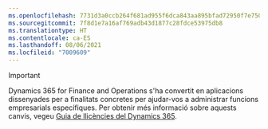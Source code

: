 ```yaml
---
ms.openlocfilehash: 7731d3a0ccb264f681ad955f6dca843aa895bfad72950f7e750efb143ae71391
ms.sourcegitcommit: 7f8d1e7a16af769adb43d1877c28fdce53975db8
ms.translationtype: HT
ms.contentlocale: ca-ES
ms.lasthandoff: 08/06/2021
ms.locfileid: "7009609"
---
```

> [!IMPORTANT]
> Dynamics 365 for Finance and Operations s'ha convertit en aplicacions dissenyades per a finalitats concretes per ajudar-vos a administrar funcions empresarials específiques. Per obtenir més informació sobre aquests canvis, vegeu [Guia de llicències del Dynamics 365](https://go.microsoft.com/fwlink/p/?LinkId=866544).
 
